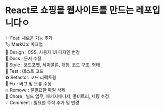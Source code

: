 # React로 쇼핑몰 웹사이트를 만드는 레포입니다ㅇ

:sparkles: Feat: 새로운 기능 추가<br />
:label: MarkUp: 마크업<br />
:lipstick: Design : CSS, 사용자 UI 디자인 변경<br />
:memo: Docs : 문서 수정<br />
:art: Style : 코드포맷, 세미콜론, 개행, 코드 구조, 형태<br />
:thinking: Test : 테스트 코드<br />
:recycle: Refactor: 코드 리팩토링<br />
:bug: Fix : 버그 및 오류 수정<br />
:fire: Remove : 불필요한 파일 삭제<br />
:hammer: Chore : 빌드 업무, 패키지매니저, 폴더트리, 세팅 수정<br />
:bulb: Comment : 필요한 주석 추가 및 변경<br />

